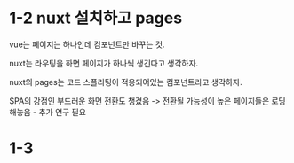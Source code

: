 # 1-2 nuxt 설치하고 pages

vue는 페이지는 하나인데 컴포넌트만 바꾸는 것.

nuxt는 라우팅을 하면 페이지가 하나씩 생긴다고 생각하자.

nuxt의 pages는 코드 스플리팅이 적용되어있는 컴포넌트라고 생각하자. 

SPA의 강점인 부드러운 화면 전환도 챙겼음 -> 전환될 가능성이 높은 페이지들은 로딩해놓음 - 추가 연구 필요

# 1-3